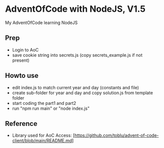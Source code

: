 # AdventOfCode with NodeJS, V1.5

My AdventOfCode learning NodeJS

## Prep

* Login to AoC
* save cookie string into secrets.js (copy secrets_example.js if not present)

## Howto use

* edit index.js to match current year and day (constants and file)
* create sub-folder for year and day and copy solution.js from template folder
* start coding the part1 and part2
* run "npm run main" or "node index.js"

## Reference

* Library used for AoC Access: [https://github.com/toblu/advent-of-code-client/blob/main/README.md]

